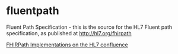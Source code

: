 # fluentpath

Fluent Path Specification - this is the source for the HL7 Fluent path specification, as published at http://hl7.org/fhirpath

[FHIRPath Implementations on the HL7 confluence](https://confluence.hl7.org/display/FHIRI/FHIRPath+Implementations)
